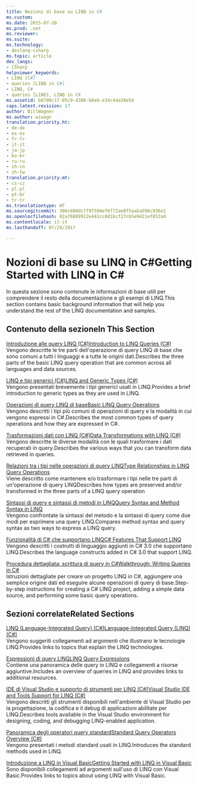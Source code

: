 ```yaml
---
title: Nozioni di base su LINQ in C#
ms.custom: 
ms.date: 2015-07-20
ms.prod: .net
ms.reviewer: 
ms.suite: 
ms.technology:
- devlang-csharp
ms.topic: article
dev_langs:
- CSharp
helpviewer_keywords:
- LINQ [C#]
- queries [LINQ in C#]
- LINQ, C#
- queries [LINQ], LINQ in C#
ms.assetid: b8700c1f-05c9-4380-b6eb-e34c4da38e54
caps.latest.revision: 17
author: BillWagner
ms.author: wiwagn
translation.priority.ht:
- de-de
- es-es
- fr-fr
- it-it
- ja-jp
- ko-kr
- ru-ru
- zh-cn
- zh-tw
translation.priority.mt:
- cs-cz
- pl-pl
- pt-br
- tr-tr
ms.translationtype: HT
ms.sourcegitcommit: 306c608dc7f97594ef6f72ae0f5aaba596c936e1
ms.openlocfilehash: 02a76889912e441cc0d1bcf27cb5e9421ef852ad
ms.contentlocale: it-it
ms.lasthandoff: 07/28/2017

---
```

# <a name="getting-started-with-linq-in-c"></a><span data-ttu-id="7b1d3-102">Nozioni di base su LINQ in C#</span><span class="sxs-lookup"><span data-stu-id="7b1d3-102">Getting Started with LINQ in C#</span></span>
<span data-ttu-id="7b1d3-103">In questa sezione sono contenute le informazioni di base utili per comprendere il resto della documentazione e gli esempi di LINQ.</span><span class="sxs-lookup"><span data-stu-id="7b1d3-103">This section contains basic background information that will help you understand the rest of the LINQ documentation and samples.</span></span>  
  
## <a name="in-this-section"></a><span data-ttu-id="7b1d3-104">Contenuto della sezione</span><span class="sxs-lookup"><span data-stu-id="7b1d3-104">In This Section</span></span>  
 [<span data-ttu-id="7b1d3-105">Introduzione alle query LINQ (C#)</span><span class="sxs-lookup"><span data-stu-id="7b1d3-105">Introduction to LINQ Queries (C#)</span></span>](../../../../csharp/programming-guide/concepts/linq/introduction-to-linq-queries.md)  
 <span data-ttu-id="7b1d3-106">Vengono descritte le tre parti dell'operazione di query LINQ di base che sono comuni a tutti i linguaggi e a tutte le origini dati.</span><span class="sxs-lookup"><span data-stu-id="7b1d3-106">Describes the three parts of the basic LINQ query operation that are common across all languages and data sources.</span></span>  
  
 [<span data-ttu-id="7b1d3-107">LINQ e tipi generici (C#)</span><span class="sxs-lookup"><span data-stu-id="7b1d3-107">LINQ and Generic Types (C#)</span></span>](../../../../csharp/programming-guide/concepts/linq/linq-and-generic-types.md)  
 <span data-ttu-id="7b1d3-108">Vengono presentati brevemente i tipi generici usati in LINQ.</span><span class="sxs-lookup"><span data-stu-id="7b1d3-108">Provides a brief introduction to generic types as they are used in LINQ.</span></span>  
  
 [<span data-ttu-id="7b1d3-109">Operazioni di query LINQ di base</span><span class="sxs-lookup"><span data-stu-id="7b1d3-109">Basic LINQ Query Operations</span></span>](../../../../csharp/programming-guide/concepts/linq/basic-linq-query-operations.md)  
 <span data-ttu-id="7b1d3-110">Vengono descritti i tipi più comuni di operazioni di query e la modalità in cui vengono espressi in C#.</span><span class="sxs-lookup"><span data-stu-id="7b1d3-110">Describes the most common types of query operations and how they are expressed in C#.</span></span>  
  
 [<span data-ttu-id="7b1d3-111">Trasformazioni dati con LINQ (C#)</span><span class="sxs-lookup"><span data-stu-id="7b1d3-111">Data Transformations with LINQ (C#)</span></span>](../../../../csharp/programming-guide/concepts/linq/data-transformations-with-linq.md)  
 <span data-ttu-id="7b1d3-112">Vengono descritte le diverse modalità con le quali trasformare i dati recuperati in query.</span><span class="sxs-lookup"><span data-stu-id="7b1d3-112">Describes the various ways that you can transform data retrieved in queries.</span></span>  
  
 [<span data-ttu-id="7b1d3-113">Relazioni tra i tipi nelle operazioni di query LINQ</span><span class="sxs-lookup"><span data-stu-id="7b1d3-113">Type Relationships in LINQ Query Operations</span></span>](../../../../csharp/programming-guide/concepts/linq/type-relationships-in-linq-query-operations.md)  
 <span data-ttu-id="7b1d3-114">Viene descritto come mantenere e/o trasformare i tipi nelle tre parti di un'operazione di query LINQ</span><span class="sxs-lookup"><span data-stu-id="7b1d3-114">Describes how types are preserved and/or transformed in the three parts of a LINQ query operation</span></span>  
  
 [<span data-ttu-id="7b1d3-115">Sintassi di query e sintassi di metodi in LINQ</span><span class="sxs-lookup"><span data-stu-id="7b1d3-115">Query Syntax and Method Syntax in LINQ</span></span>](../../../../csharp/programming-guide/concepts/linq/query-syntax-and-method-syntax-in-linq.md)  
 <span data-ttu-id="7b1d3-116">Vengono confrontate la sintassi del metodo e la sintassi di query come due modi per esprimere una query LINQ.</span><span class="sxs-lookup"><span data-stu-id="7b1d3-116">Compares method syntax and query syntax as two ways to express a LINQ query.</span></span>  
  
 [<span data-ttu-id="7b1d3-117">Funzionalità di C# che supportano LINQ</span><span class="sxs-lookup"><span data-stu-id="7b1d3-117">C# Features That Support LINQ</span></span>](../../../../csharp/programming-guide/concepts/linq/features-that-support-linq.md)  
 <span data-ttu-id="7b1d3-118">Vengono descritti i costrutti di linguaggio aggiunti in C# 3.0 che supportano LINQ.</span><span class="sxs-lookup"><span data-stu-id="7b1d3-118">Describes the language constructs added in C# 3.0 that support LINQ.</span></span>  
  
 [<span data-ttu-id="7b1d3-119">Procedura dettagliata: scrittura di query in C#</span><span class="sxs-lookup"><span data-stu-id="7b1d3-119">Walkthrough: Writing Queries in C#</span></span>](../../../../csharp/programming-guide/concepts/linq/walkthrough-writing-queries-linq.md)  
 <span data-ttu-id="7b1d3-120">Istruzioni dettagliate per creare un progetto LINQ in C#, aggiungere una semplice origine dati ed eseguire alcune operazioni di query di base.</span><span class="sxs-lookup"><span data-stu-id="7b1d3-120">Step-by-step instructions for creating a C# LINQ project, adding a simple data source, and performing some basic query operations.</span></span>  
  
## <a name="related-sections"></a><span data-ttu-id="7b1d3-121">Sezioni correlate</span><span class="sxs-lookup"><span data-stu-id="7b1d3-121">Related Sections</span></span>  
 [<span data-ttu-id="7b1d3-122">LINQ (Language-Integrated Query) (C#)</span><span class="sxs-lookup"><span data-stu-id="7b1d3-122">Language-Integrated Query (LINQ) (C#)</span></span>](../../../../csharp/programming-guide/concepts/linq/index.md)  
 <span data-ttu-id="7b1d3-123">Vengono suggeriti collegamenti ad argomenti che illustrano le tecnologie LINQ.</span><span class="sxs-lookup"><span data-stu-id="7b1d3-123">Provides links to topics that explain the LINQ technologies.</span></span>  
  
 [<span data-ttu-id="7b1d3-124">Espressioni di query LINQ</span><span class="sxs-lookup"><span data-stu-id="7b1d3-124">LINQ Query Expressions</span></span>](../../../../csharp/programming-guide/linq-query-expressions/index.md)  
 <span data-ttu-id="7b1d3-125">Contiene una panoramica delle query in LINQ e collegamenti a risorse aggiuntive.</span><span class="sxs-lookup"><span data-stu-id="7b1d3-125">Includes an overview of queries in LINQ and provides links to additional resources.</span></span>  
  
 [<span data-ttu-id="7b1d3-126">IDE di Visual Studio e supporto di strumenti per LINQ (C#)</span><span class="sxs-lookup"><span data-stu-id="7b1d3-126">Visual Studio IDE and Tools Support for LINQ (C#)</span></span>](../../../../csharp/programming-guide/concepts/linq/visual-studio-ide-and-tools-support-for-linq.md)  
 <span data-ttu-id="7b1d3-127">Vengono descritti gli strumenti disponibili nell'ambiente di Visual Studio per la progettazione, la codifica e il debug di applicazioni abilitate per LINQ.</span><span class="sxs-lookup"><span data-stu-id="7b1d3-127">Describes tools available in the Visual Studio environment for designing, coding, and debugging LINQ-enabled application.</span></span>  
  
 [<span data-ttu-id="7b1d3-128">Panoramica degli operatori query standard</span><span class="sxs-lookup"><span data-stu-id="7b1d3-128">Standard Query Operators Overview (C#)</span></span>](../../../../csharp/programming-guide/concepts/linq/standard-query-operators-overview.md)  
 <span data-ttu-id="7b1d3-129">Vengono presentati i metodi standard usati in LINQ.</span><span class="sxs-lookup"><span data-stu-id="7b1d3-129">Introduces the standard methods used in LINQ.</span></span>  
  
 [<span data-ttu-id="7b1d3-130">Introduzione a LINQ in Visual Basic</span><span class="sxs-lookup"><span data-stu-id="7b1d3-130">Getting Started with LINQ in Visual Basic</span></span>](../../../../visual-basic/programming-guide/concepts/linq/getting-started-with-linq.md)  
 <span data-ttu-id="7b1d3-131">Sono disponibili collegamenti ad argomenti sull'uso di LINQ con Visual Basic.</span><span class="sxs-lookup"><span data-stu-id="7b1d3-131">Provides links to topics about using LINQ with Visual Basic.</span></span>

